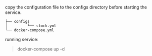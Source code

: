 
copy the configuration file to the configs directory before starting the service.

```
├── configs
│         └── stock.yml
└── docker-compose.yml
```

running service:

> docker-compose up -d
